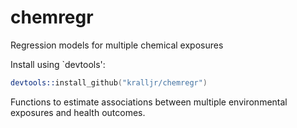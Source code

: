 chemregr
=======

Regression models for multiple chemical exposures

Install using `devtools':

```S
devtools::install_github("kralljr/chemregr")
```

Functions to estimate associations between multiple environmental exposures and health outcomes.
  
